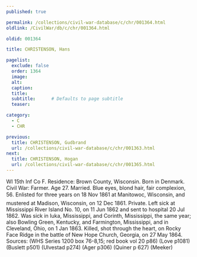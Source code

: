 ```yaml
---
published: true

permalink: /collections/civil-war-database/c/chr/001364.html
oldlink: /CivilWar/db/c/chr/001364.html

oldid: 001364

title: CHRISTENSON, Hans

pagelist:
  exclude: false
  order: 1364
  image: 
  alt:
  caption:
  title:
  subtitle:      # Defaults to page subtitle
  teaser:

category: 
  - C 
  - CHR

previous:
  title: CHRISTENSON, Gudbrand
  url: /collections/civil-war-database/c/chr/001363.html  
next:
  title: CHRISTENSON, Hogan
  url: /collections/civil-war-database/c/chr/001365.html   
---
```

WI 15th Inf Co F. Residence: Brown County, Wisconsin. Born in Denmark. Civil War: Farmer. Age 27. Married. Blue eyes, blond hair, fair complexion, 5&#146;6&#148;. Enlisted for three years on 18 Nov 1861 at Manitowoc, Wisconsin, and mustered at Madison, Wisconsin, on 12 Dec 1861. Private. Left sick at Mississippi River Island No. 10, on 11 Jun 1862 and sent to hospital 20 Jul 1862. Was sick in Iuka, Mississippi, and Corinth, Mississippi, the same year; also Bowling Green, Kentucky, and Farmington, Mississippi, and in Cleveland, Ohio, on 1 Jan 1863. Killed, shot through the heart, on Rocky Face Ridge in the battle of New Hope Church, Georgia, on 27 May 1864. Sources: (WHS Series 1200 box 76-8,15; red book vol 20 p86) (Love p1081) (Buslett p501) (Ulvestad p274) (Ager p306) (Quiner p 627) (Meeker)